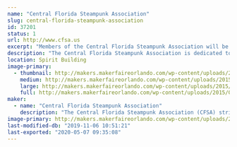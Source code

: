 ```yaml
---
name: "Central Florida Steampunk Association"
slug: central-florida-steampunk-association
id: 37201
status: 1
url: http://www.cfsa.us
excerpt: "Members of the Central Florida Steampunk Association will be displaying various examples of prop making and costuming, which includes leather working, simple electronics, steam power, sewing, jewelry making, and much more.  "
description: "The Central Florida Steampunk Association is dedicated to bringing the colorful and imaginative world of Steampunk to anyone interested in learning more about it.  The shortest description of steampunk is \"Victorian Science Fiction\", which was bought to life with authors like Jules Verne.  In recent years the genre has blossomed to become a world-wide sensation, influencing musicians, artists, and even fashion designers.  Our members have used their skills to create works of art through a variety of materials.  We have leather workers, metal workers, jewelry makers, artists, musicians, costumers, prop makers, and writers.  Many of our members also teach classes to pass on these skills."
location: Spirit Building
image-primary:
  - thumbnail: http://makers.makerfaireorlando.com/wp-content/uploads/2015/05/CFSA-OMMF-2014-150x150.jpg
    medium: http://makers.makerfaireorlando.com/wp-content/uploads/2015/05/CFSA-OMMF-2014-300x200.jpg
    large: http://makers.makerfaireorlando.com/wp-content/uploads/2015/05/CFSA-OMMF-2014.jpg
    full: http://makers.makerfaireorlando.com/wp-content/uploads/2015/05/CFSA-OMMF-2014.jpg
maker:
  - name: "Central Florida Steampunk Association"
    description: "The Central Florida Steampunk Association (CFSA) strives to bring Steampunk to anyone who is interested in the genre, or interested in learning how we make our props and costumes.  Our members have experience in leather working, jewelry making, sewing, prop making, simple wearable electronics, and much more.  We frequently hold classes in an effort to share our knowledge base and encourage learners to try new skills.  We'll have several items on display to showcase some of the skills and classes we have to offer.  "
image-primary: http://makers.makerfaireorlando.com/wp-content/uploads/2017/10/Adobe-Spark-1-1024x1024.jpg
last-modified-db: "2019-11-06 10:51:21"
last-exported: "2020-05-07 09:35:08"
---
```

